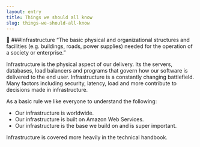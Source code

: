 ```yaml
---
layout: entry
title: Things we should all know
slug: things-we-should-all-know
---
```


###Infrastructure
“The basic physical and organizational structures and facilities (e.g. buildings, roads, power supplies) needed for the operation of a society or enterprise.”

Infrastructure is the physical aspect of our delivery. Its the servers, databases, load balancers and programs that govern how our software is delivered to the end user. Infrastructure is a constantly changing battlefield. Many factors including security, latency, load and more contribute to decisions made in infrastructure.

As a basic rule we like everyone to understand the following:

 - Our infrastructure is worldwide.
 - Our infrastructure is built on Amazon Web Services.
 - Our infrastructure is the base we build on and is super important.

Infrastructure is covered more heavily in the technical handbook.
